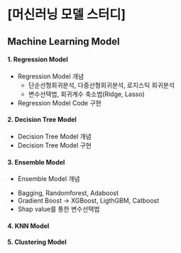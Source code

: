 # [머신러닝 모델 스터디]
## Machine Learning Model

#### 1. Regression Model
  * Regression Model 개념
    * 단순선형회귀분석, 다중선형회귀분석, 로지스틱 회귀분석
    * 변수선택법, 회귀계수 축소법(Ridge, Lasso)
  * Regression Model Code 구현
  
#### 2. Decision Tree Model
  * Decision Tree Model 개념
  * Decision Tree Model 구현

#### 3. Ensemble Model
  * Ensemble Model 개념
   - Bagging, Randomforest, Adaboost
   - Gradient Boost -> XGBoost, LigthGBM, Catboost
   - Shap value를 통한 변수선택법
#### 4. KNN Model
#### 5. Clustering Model
